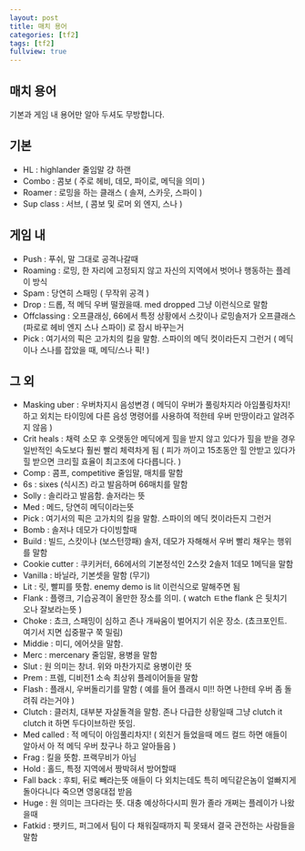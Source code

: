 ```yaml
---
layout: post
title: 매치 용어
categories: [tf2]
tags: [tf2]
fullview: true
---
```


## 매치 용어
기본과 게임 내 용어만 알아 두셔도 무방합니다.

## 기본
- HL : highlander 줄임말 걍 하랜 
- Combo : 콤보 ( 주로 헤비, 데모, 파이로, 메딕을 의미 )
- Roamer : 로밍을 하는 클래스 ( 솔져, 스카웃, 스파이 )
- Sup class : 서브, ( 콤보 및 로머 외 엔지, 스나 )

## 게임 내
- Push : 푸쉬, 말 그대로 공격나갈때 
- Roaming : 로밍, 한 자리에 고정되지 않고 자신의 지역에서 벗어나 행동하는 플레이 방식
- Spam : 당연히 스패밍 ( 무작위 공격 )
- Drop : 드롭, 적 메딕 우버 떨궜을때. med dropped 그냥 이런식으로 말함 
- Offclassing : 오프클래싱, 66에서 특정 상황에서 
스캇이나 로밍솔저가 오프클래스 (파로로 헤비 엔지 스나 스파이) 로 잠시 바꾸는거 
- Pick : 여기서의 픽은 고가치의 킬을 말함. 스파이의 메딕 컷이라든지 그런거 
( 메딕이나 스나를 잡았을 때, 메딕/스나 픽! )

## 그 외
- Masking uber : 우버차지시 음성변경
( 메딕이 우버가 풀링차지라 아임풀링차지! 하고 외치는 타이밍에 다른 음성 명령어를 사용하여 적한테 우버 만땅이라고 알려주지 않음 )
- Crit heals : 채력 소모 후 오랫동안 메딕에게 힐을 받지 않고 있다가 힐을 받을 경우 일반적인 속도보다 훨씬 빨리 체력차게 됨
( 피가 까이고 15초동안 힐 안받고 있다가 힐 받으면 크리힐 효율이 최고조에 다다릅니다. )
- Comp : 콤프, competitive 줄임말, 매치를 말함 
- 6s : sixes (식시즈) 라고 발음하며 66매치를 말함 
- Solly : 솔리라고 발음함. 솔저라는 뜻 
- Med : 메드, 당연히 메딕이라는뜻 
- Pick : 여기서의 픽은 고가치의 킬을 말함. 스파이의 메딕 컷이라든지 그런거 
- Bomb : 솔저나 데모가 다이빙할때 
- Build : 빌드, 스캇이나 (보스턴깡패) 솔저, 데모가 자해해서 우버 빨리 채우는 행위를 말함 
- Cookie cutter : 쿠키커터, 66에서의 기본정석인 2스캇 2솔저 1데모 1메딕을 말함 
- Vanilla : 바닐라, 기본셋을 말함 (무기) 
- Lit : 릿, 빨피를 뜻함. enemy demo is lit 이런식으로 말해주면 됨 
- Flank : 플랭크, 기습공격이 올만한 장소를 의미. 
( watch ㅌthe flank 은 뒷치기 오나 잘보라는뜻 ) 
- Choke : 쵸크, 스패밍이 심하고 존나 개싸움이 벌어지기 쉬운 장소. 
(쵸크포인트. 여기서 지면 십중팔구 쭉 밀림) 
- Middie : 미디, 에어샷을 말함. 
- Merc : mercenary 줄임말, 용병을 말함 
- Slut : 원 의미는 창녀. 위와 마찬가지로 용병이란 뜻
- Prem : 프렘, 디비전1 소속 최상위 플레이어들을 말함
- Flash : 플래시, 우버돌리기를 말함 
( 예를 들어 플래시 미!! 하면 나한테 우버 좀 돌려줘 라는거야 ) 
- Clutch : 클러치, 대부분 자살돌격을 말함. 
존나 다급한 상황일때 그냥 clutch it clutch it 하면 두다이브하란 뜻임. 
- Med called : 적 메딕이 아임풀리차지! 
( 외친거 들었을때 메드 컬드 하면 애들이 알아서 아 적 메딕 우버 찼구나 하고 알아들음 )
- Frag : 킬을 뜻함. 프랙무비가 아님
- Hold : 홀드, 특정 지역에서 짱박혀서 방어할때 
- Fall back : 후퇴, 뒤로 빼라는뜻 애들이 다 외치는데도 
특히 메딕같은놈이 얼빠지게 돌아다니다 죽으면 영웅대접 받음
- Huge : 원 의미는 크다라는 뜻. 대충 예상하다시피 뭔가 졸라 개쩌는 플레이가 나왔을때 
- Fatkid : 팻키드, 퍼그에서 팀이 다 채워질때까지 픽 못돼서 결국 관전하는 사람들을 말함
